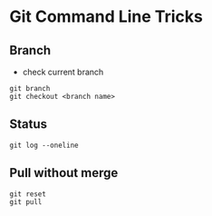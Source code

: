 <h1>Git Command Line Tricks</h1>

## Branch

* check current branch

```dos
git branch
git checkout <branch name>
```

## Status

```dos
git log --oneline
```

## Pull without merge

```dos
git reset
git pull
```